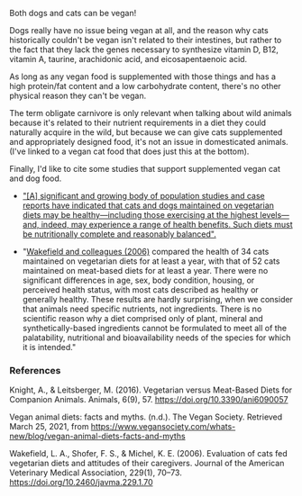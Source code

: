 Both dogs and cats can be vegan! 

Dogs really have no issue being vegan at all, and the reason why cats historically couldn't be vegan isn't related to their intestines, but rather to the fact that they lack the genes necessary to synthesize vitamin D, B12, vitamin A, taurine, arachidonic acid, and eicosapentaenoic acid.

As long as any vegan food is supplemented with those things and has a high protein/fat content and a low carbohydrate content, there's no other physical reason they can't be vegan.

The term obligate carnivore is only relevant when talking about wild animals because it's related to their nutrient requirements in a diet they could naturally acquire in the wild, but because we can give cats supplemented and appropriately designed food, it's not an issue in domesticated animals. (I've linked to a vegan cat food that does just this at the bottom).

Finally, I'd like to cite some studies that support supplemented vegan cat and dog food.

 - ["[A] significant and growing body of population studies and case reports have indicated that cats and dogs maintained on vegetarian diets may be healthy—including those exercising at the highest levels—and, indeed, may experience a range of health benefits. Such diets must be nutritionally complete and reasonably balanced".](https://www.mdpi.com/2076-2615/6/9/57)

 - "[Wakefield and colleagues (2006)](https://doi.org/10.2460/javma.229.1.70) compared the health of 34 cats maintained on vegetarian diets for at least a year, with that of 52 cats maintained on meat-based diets for at least a year. There were no significant differences in age, sex, body condition, housing, or perceived health status, with most cats described as healthy or generally healthy. These results are hardly surprising, when we consider that animals need specific nutrients, not ingredients. There is no scientific reason why a diet comprised only of plant, mineral and synthetically-based ingredients cannot be formulated to meet all of the palatability, nutritional and bioavailability needs of the species for which it is intended."

### References

Knight, A., & Leitsberger, M. (2016). Vegetarian versus Meat-Based Diets for Companion Animals. Animals, 6(9), 57. https://doi.org/10.3390/ani6090057

Vegan animal diets: facts and myths. (n.d.). The Vegan Society. Retrieved March 25, 2021, from https://www.vegansociety.com/whats-new/blog/vegan-animal-diets-facts-and-myths

Wakefield, L. A., Shofer, F. S., & Michel, K. E. (2006). Evaluation of cats fed vegetarian diets and attitudes of their caregivers. Journal of the American Veterinary Medical Association, 229(1), 70–73. https://doi.org/10.2460/javma.229.1.70
